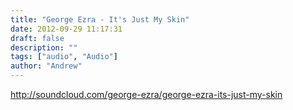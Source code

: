 ```yaml
---
title: "George Ezra - It's Just My Skin"
date: 2012-09-29 11:17:31
draft: false
description: ""
tags: ["audio", "Audio"]
author: "Andrew"
---
```


http://soundcloud.com/george-ezra/george-ezra-its-just-my-skin
